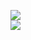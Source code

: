 [![](https://img.shields.io/badge/Made%20With-Github%20Spray-lightgrey.svg?style=for-the-badge&logo=github)](https://github.com/Annihil/github-spray#28)  
[![](https://i.imgur.com/2DrTn0Z.gif)](https://github.com/Annihil/github-spray)